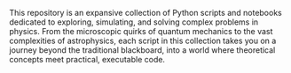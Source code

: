 This repository is an expansive collection of Python scripts and notebooks dedicated to exploring, simulating, and solving complex problems in physics.
From the microscopic quirks of quantum mechanics to the vast complexities of astrophysics, each script in this collection takes you on a journey beyond the traditional blackboard, into a world where theoretical concepts meet practical, executable code.
